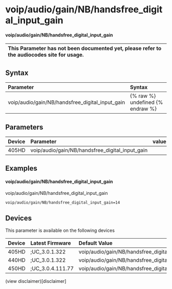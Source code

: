 ﻿---
description: voip/audio/gain/NB/handsfree_digital_input_gain
search:
    keywords: ['voip','audio','gain','NB','handsfree_digital_input_gain']
---

# voip/audio/gain/NB/handsfree_digital_input_gain

#### voip/audio/gain/NB/handsfree_digital_input_gain


| This Parameter has not been documented yet, please refer to the audiocodes site for usage.  |
| :--- |

## Syntax
| Parameter | Syntax |
| :--- | :--- |
|voip/audio/gain/NB/handsfree_digital_input_gain | {% raw %} undefined {% endraw %} |

## Parameters
|Device|Parameter|value|Description|
|:---|:---|:---|:---|
| 405HD | voip/audio/gain/NB/handsfree_digital_input_gain |  |  |

## Examples
#### voip/audio/gain/NB/handsfree_digital_input_gain

voip/audio/gain/NB/handsfree_digital_input_gain

```
voip/audio/gain/NB/handsfree_digital_input_gain=14
```

## Devices
This parameter is available on the following devices

| Device | Latest Firmware | Default Value |
|:---|:---|:---|
| 405HD | ;UC_3.0.1.322 | voip/audio/gain/NB/handsfree_digital_input_gain=14 
| 440HD | ;UC_3.0.1.322 | voip/audio/gain/NB/handsfree_digital_input_gain=7 
| 450HD | ;UC_3.0.4.111.77 | voip/audio/gain/NB/handsfree_digital_input_gain=7 

(view disclaimer)[disclaimer]
